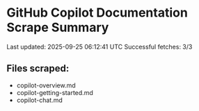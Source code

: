# GitHub Copilot Documentation Scrape Summary

Last updated: 2025-09-25 06:12:41 UTC
Successful fetches: 3/3

## Files scraped:
- copilot-overview.md
- copilot-getting-started.md
- copilot-chat.md
